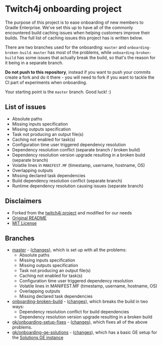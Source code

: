 # Twitch4j onboarding project

The purpose of this project is to ease onboarding of new members to Gradle Enterprise. We've set this up to have all of 
the commonly encountered build caching issues when helping customers improve their builds. The full list of caching issues
this project has is written below.

There are two branches used for the onboarding: `master` and `onboarding-broken-build`. `master` has most of the problems,
while `onboarding-broken-build` has some issues that actually break the build, so that's the reason for it being in a 
separate branch.

**Do not push to this repository**, instead if you want to push your commits create a fork and do it there - 
you will need to fork if you want to tackle the CI part of experiments when onboarding.

Your starting point is the `master` branch. Good luck! :)

## List of issues 

* Absolute paths
* Missing inputs specification
* Missing outputs specification
* Task not producing an output file(s)
* Caching not enabled for task(s)
* Configuration time user triggered dependency resolution
* Dependency resolution conflict (separate branch / broken build)
* Dependency resolution version upgrade resulting in a broken build (separate branch)
* Volatile lines in `MANIFEST.MF` (timestamp, username, hostname, OS)
* Overlapping outputs
* Missing declared task dependencies
* Build dependency resolution conflict (separate branch)
* Runtime dependency resolution causing issues (separate branch)

## Disclaimers

* Forked from the [twitch4j project](https://github.com/twitch4j/twitch4j) and modified for our needs
* [Original README](README-ORIGINAL.md)
* [MIT License](LICENSE)

## Branches

* [master](https://github.com/gradle/solutions-gradle-build-onboarding) - ([changes](https://github.com/gradle/solutions-gradle-build-onboarding/compare/OnboardingBase...gradle:solutions-gradle-build-onboarding:master)), which is set up with all the problems:
  * Absolute paths
  * Missing inputs specification
  * Missing outputs specification
  * Task not producing an output file(s)
  * Caching not enabled for task(s)
  * Configuration time user triggered dependency resolution
  * Volatile lines in MANIFEST.MF (timestamp, username, hostname, OS)
  * Overlapping outputs
  * Missing declared task dependencies
* [onboarding-broken-build](https://github.com/gradle/solutions-gradle-build-onboarding/tree/onboarding-broken-build) - ([changes](https://github.com/gradle/solutions-gradle-build-onboarding/compare/master...gradle:solutions-gradle-build-onboarding:onboarding-broken-build)), which breaks the build in two ways:
  * Dependency resolution conflict for build dependencies
  * Dependency resolution version upgrade resulting in a broken build
* [gk/onboarding-setup-fixes](https://github.com/gradle/solutions-gradle-build-onboarding/tree/gk/onboarding-setup-fixes) - ([changes](https://github.com/gradle/solutions-gradle-build-onboarding/compare/master...gradle:solutions-gradle-build-onboarding:gk/onboarding-setup-fixes)), which fixes all of the above problems.
* [gk/onboarding-ge-solutions](https://github.com/gradle/solutions-gradle-build-onboarding/tree/gk/onboarding-ge-solutions) - ([changes](https://github.com/gradle/solutions-gradle-build-onboarding/compare/master...gradle:solutions-gradle-build-onboarding:gk/onboarding-ge-solutions)), which has a basic GE setup for the [Solutions GE instance](https://ge.solutions-team.gradle.com/scans)
 
